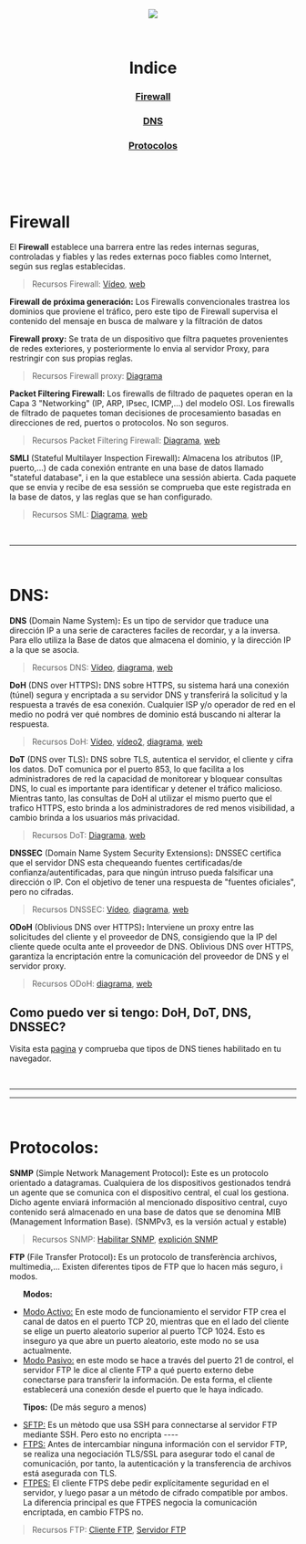 

<p align="center">
   <!--<img src="https://user-images.githubusercontent.com/48721794/78295480-834b9180-752c-11ea-946d-2b890ad6adf3.png" alt="FULL PING logo" width="72" height="72">-->
   <img src="https://user-images.githubusercontent.com/48721794/81127936-1454c480-8f40-11ea-825c-93b0c6fb8582.png">
</p>
<br>

<div align="center">
   <h1>Indice</h1>
   <h3><a href="https://github.com/MISTU-TEAM/terminos-sysadmin#firewall-1">Firewall</a></h3>
   <h3><a href="https://github.com/MISTU-TEAM/terminos-sysadmin#dns-1">DNS</a></h3>
   <h3><a href="https://github.com/MISTU-TEAM/terminos-sysadmin#dns-1">Protocolos</a></h3>
</div>

<br>
<br>
<br>

# Firewall

El **Firewall** establece una barrera entre las redes internas seguras, controladas y fiables y las redes externas poco fiables como Internet, según sus reglas establecidas.
> Recursos Firewall:
> [Vídeo](https://www.youtube.com/watch?v=kDEX1HXybrU), [web](https://www.cisco.com/c/es_es/products/security/firewalls/what-is-a-firewall.html)

**Firewall de próxima generación:** Los Firewalls convencionales trastrea los dominios que proviene el tráfico, pero este tipo de Firewall supervisa el contenido del mensaje en busca de malware y la filtración de datos

**Firewall proxy:** Se trata de un dispositivo que filtra paquetes provenientes de redes exteriores, y posteriormente lo envia al servidor Proxy, para restringir con sus propias reglas.
> Recursos Firewall proxy:
> [Diagrama](https://www.computertechreviews.com/wp-content/uploads/2019/12/New-Project-14.jpg)

**Packet Filtering Firewall:** Los firewalls de filtrado de paquetes operan en la Capa 3 "Networking" (IP, ARP, IPsec, ICMP,...) del modelo OSI. Los firewalls de filtrado de paquetes toman decisiones de procesamiento basadas en direcciones de red, puertos o protocolos. No son seguros.
> Recursos Packet Filtering Firewall:
> [Diagrama](https://etutorials.org/shared/images/tutorials/tutorial_102/bssl_0205.gif), [web](https://www.sciencedirect.com/topics/computer-science/packet-filtering-firewall)

**SMLI** (Stateful Multilayer Inspection Firewall)**:** Almacena los atributos (IP, puerto,...) de cada conexión entrante en una base de datos llamado "stateful database", i en la que establece una sessión abierta. Cada paquete que se envia y recibe de esa sessión se comprueba que este registrada en la base de datos, y las reglas que se han configurado.
> Recursos SML:
> [Diagrama](https://www.researchgate.net/profile/Baha_Rababah/publication/324546844/figure/fig1/AS:616176103211009@1523919239568/Proxy-filtering-3-Stateful-Inspection-Firewall-A-Stateful-inspection-packet-creates-a.png), [web](https://es.wikipedia.org/wiki/Cortafuegos_stateful)

<br>
<hr>
<br>

# DNS:

**DNS** (Domain Name System)**:** Es un tipo de servidor que traduce una dirección IP a una serie de caracteres faciles de recordar, y a la inversa. Para ello utiliza la Base de datos que almacena el dominio, y la dirección IP a la que se asocia.
> Recursos DNS:
> [Vídeo](https://www.youtube.com/watch?v=mpQZVYPuDGU), [diagrama](https://2r4s9p1yi1fa2jd7j43zph8r-wpengine.netdna-ssl.com/files/2018/05/02_07.png), [web](https://hacks.mozilla.org/2018/05/a-cartoon-intro-to-dns-over-https/)

**DoH** (DNS over HTTPS)**:**  DNS sobre HTTPS, su sistema hará una conexión (túnel) segura y encriptada a su servidor DNS y transferirá la solicitud y la respuesta a través de esa conexión. Cualquier ISP y/o operador de red en el medio no podrá ver qué nombres de dominio está buscando ni alterar la respuesta.

> Recursos DoH:
> [Vídeo](https://www.youtube.com/watch?v=mYUqkGY85zo), [vídeo2](https://youtu.be/hExRDVZHhig?t=241), [diagrama](https://www.menandmice.com/wp-content/uploads/2019/11/doh.jpg), [web](https://www.howtogeek.com/448629/how-dns-over-https-doh-will-boost-privacy-online/)

**DoT** (DNS over TLS)**:** DNS sobre TLS, autentica el servidor, el cliente y cifra los datos. DoT comunica por el puerto 853, lo que facilita a los administradores de red la capacidad de monitorear y bloquear consultas DNS, lo cual es importante para identificar y detener el tráfico malicioso. Mientras tanto, las consultas de DoH al utilizar el mismo puerto que el trafico HTTPS, esto brinda a los administradores de red menos visibilidad, a cambio brinda a los usuarios más privacidad.

> Recursos DoT:
> [Diagrama](https://www.menandmice.com/wp-content/uploads/2019/11/doh.jpg), 
[web](https://www.cloudflare.com/learning/dns/dns-over-tls/)

**DNSSEC** (Domain Name System Security Extensions)**:** DNSSEC certifica que el servidor DNS esta chequeando fuentes certificadas/de confianza/autentificadas, para que ningún intruso pueda falsificar una dirección o IP. Con el objetivo de tener una respuesta de "fuentes oficiales", pero no cifradas.

> Recursos DNSSEC:
> [Vídeo](https://www.youtube.com/watch?v=MrtsKTC3KDM), [diagrama](https://www.incibe.es/sites/default/files/contenidos/blog/20190604_dnssec/dnssec.jpg), 
[web](https://www.dominios.es/dominios/sites/dominios/files/1318333648229_0.pdf)

**ODoH** (Oblivious DNS over HTTPS)**:** Interviene un proxy entre las solicitudes del cliente y el proveedor de DNS, consigiendo que la IP del cliente quede oculta ante el proveedor de DNS. Oblivious DNS over HTTPS, garantiza la encriptación entre la comunicación del proveedor de DNS y el servidor proxy.

> Recursos ODoH:
> [diagrama](https://blog.cloudflare.com/content/images/2020/12/image6-2.png), 
[web](https://blog.cloudflare.com/oblivious-dns/)


## Como puedo ver si tengo: DoH, DoT, DNS, DNSSEC?

Visita esta [pagina](https://www.cloudflare.com/ssl/encrypted-sni/) y comprueba que tipos de DNS tienes habilitado en tu navegador.

<br>
<hr>
<hr>
<br>

# Protocolos:

**SNMP** (Simple Network Management Protocol)**:** Este es un protocolo orientado a datagramas. Cualquiera de los dispositivos gestionados tendrá un agente que se comunica con el dispositivo central, el cual los gestiona. Dicho agente enviará información al mencionado dispositivo central, cuyo contenido será almacenado en una base de datos que se denomina MIB (Management Information Base). (SNMPv3, es la versión actual y estable)

> Recursos SNMP: [Habilitar SNMP](https://blog.paessler.com/how-to-enable-snmp-on-your-operating-system), [explición SNMP](https://www.redeszone.net/tutoriales/internet/protocolo-snmp-que-es/)

**FTP** (File Transfer Protocol)**:** Es un protocolo de transferència archivos, multimedia,... Existen diferentes tipos de FTP que lo hacen más seguro, i modos.

&nbsp;&nbsp;&nbsp;&nbsp;&nbsp;&nbsp;**Modos:**

- <u>Modo Activo:</u> En este modo de funcionamiento el servidor FTP crea el canal de datos en el puerto TCP 20, mientras que en el lado del cliente se elige un puerto aleatorio superior al puerto TCP 1024. Esto es inseguro ya que abre un puerto aleatorio, este modo no se usa actualmente.
- <u>Modo Pasivo:</u> en este modo se hace a través del puerto 21 de control, el servidor FTP le dice al cliente FTP a qué puerto externo debe conectarse para transferir la información. De esta forma, el cliente establecerá una conexión desde el puerto que le haya indicado.

&nbsp;&nbsp;&nbsp;&nbsp;&nbsp;&nbsp;**Tipos:** (De más seguro a menos)

- <u>SFTP:</u> Es un mètodo que usa SSH para connectarse al servidor FTP mediante SSH. Pero esto no encripta ----
- <u>FTPS:</u> Antes de intercambiar ninguna información con el servidor FTP, se realiza una negociación TLS/SSL para asegurar todo el canal de comunicación, por tanto, la autenticación y la transferencia de archivos está asegurada con TLS.
- <u>FTPES:</u> El cliente FTPS debe pedir explícitamente seguridad en el servidor, y luego pasar a un método de cifrado compatible por ambos. La diferencia principal es que FTPES negocia la comunicación encriptada, en cambio FTPS no.

> Recursos FTP: [Cliente FTP](https://www.smartftp.com/es-es/), [Servidor FTP](https://www.wftpserver.com)